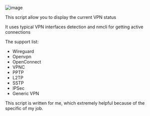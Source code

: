 ![image](https://github.com/user-attachments/assets/c47daab9-be87-4e3d-878f-5146200ef071)

This script allow you to display the current VPN status

It uses typical VPN interfaces detection and nmcli for getting active connections

The support list:

- Wireguard
- Openvpn 
- OpenConnect
- VPNC
- PPTP
- L2TP
- SSTP
- IPSec 
- Generic VPN

This script is written for me, which extremely helpful because of the specific of my job.

